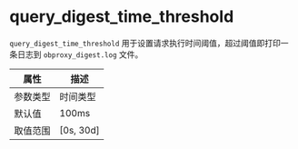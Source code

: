 # query_digest_time_threshold

`query_digest_time_threshold` 用于设置请求执行时间阈值，超过阈值即打印一条日志到 `obproxy_digest.log` 文件。

|  属性    | 描述     |
|----------|---------|
| 参数类型 |   时间类型      |
| 默认值   | 100ms     |
| 取值范围 | [0s, 30d]  |
